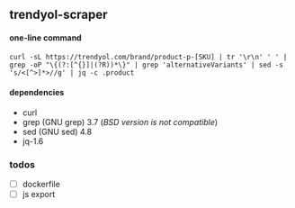## trendyol-scraper

#### one-line command

```
curl -sL https://trendyol.com/brand/product-p-[SKU] | tr '\r\n' ' ' | grep -oP "\{(?:[^{}]|(?R))*\}" | grep 'alternativeVariants' | sed -s 's/<[^>]*>//g' | jq -c .product
```

#### dependencies

- curl
- grep (GNU grep) 3.7 (_BSD version is not compatible_)
- sed (GNU sed) 4.8
- jq-1.6

### todos

- [ ] dockerfile
- [ ] js export
